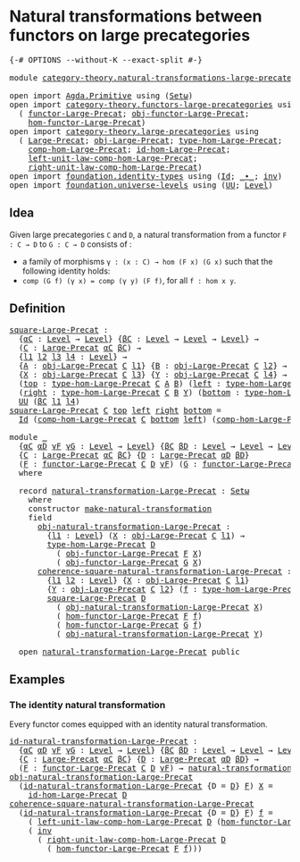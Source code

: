 # Natural transformations between functors on large precategories

<pre class="Agda"><a id="76" class="Symbol">{-#</a> <a id="80" class="Keyword">OPTIONS</a> <a id="88" class="Pragma">--without-K</a> <a id="100" class="Pragma">--exact-split</a> <a id="114" class="Symbol">#-}</a>

<a id="119" class="Keyword">module</a> <a id="126" href="category-theory.natural-transformations-large-precategories.html" class="Module">category-theory.natural-transformations-large-precategories</a> <a id="186" class="Keyword">where</a>

<a id="193" class="Keyword">open</a> <a id="198" class="Keyword">import</a> <a id="205" href="Agda.Primitive.html" class="Module">Agda.Primitive</a> <a id="220" class="Keyword">using</a> <a id="226" class="Symbol">(</a><a id="227" href="Agda.Primitive.html#381" class="Primitive">Setω</a><a id="231" class="Symbol">)</a>
<a id="233" class="Keyword">open</a> <a id="238" class="Keyword">import</a> <a id="245" href="category-theory.functors-large-precategories.html" class="Module">category-theory.functors-large-precategories</a> <a id="290" class="Keyword">using</a>
  <a id="298" class="Symbol">(</a> <a id="300" href="category-theory.functors-large-precategories.html#968" class="Record">functor-Large-Precat</a><a id="320" class="Symbol">;</a> <a id="322" href="category-theory.functors-large-precategories.html#1071" class="Field">obj-functor-Large-Precat</a><a id="346" class="Symbol">;</a>
    <a id="352" href="category-theory.functors-large-precategories.html#1177" class="Field">hom-functor-Large-Precat</a><a id="376" class="Symbol">)</a>
<a id="378" class="Keyword">open</a> <a id="383" class="Keyword">import</a> <a id="390" href="category-theory.large-precategories.html" class="Module">category-theory.large-precategories</a> <a id="426" class="Keyword">using</a>
  <a id="434" class="Symbol">(</a> <a id="436" href="category-theory.large-precategories.html#654" class="Record">Large-Precat</a><a id="448" class="Symbol">;</a> <a id="450" href="category-theory.large-precategories.html#772" class="Field">obj-Large-Precat</a><a id="466" class="Symbol">;</a> <a id="468" href="category-theory.large-precategories.html#2369" class="Function">type-hom-Large-Precat</a><a id="489" class="Symbol">;</a>
    <a id="495" href="category-theory.large-precategories.html#938" class="Field">comp-hom-Large-Precat</a><a id="516" class="Symbol">;</a> <a id="518" href="category-theory.large-precategories.html#1189" class="Field">id-hom-Large-Precat</a><a id="537" class="Symbol">;</a>
    <a id="543" href="category-theory.large-precategories.html#1736" class="Field">left-unit-law-comp-hom-Large-Precat</a><a id="578" class="Symbol">;</a>
    <a id="584" href="category-theory.large-precategories.html#1956" class="Field">right-unit-law-comp-hom-Large-Precat</a><a id="620" class="Symbol">)</a>
<a id="622" class="Keyword">open</a> <a id="627" class="Keyword">import</a> <a id="634" href="foundation.identity-types.html" class="Module">foundation.identity-types</a> <a id="660" class="Keyword">using</a> <a id="666" class="Symbol">(</a><a id="667" href="foundation-core.identity-types.html#1754" class="Datatype">Id</a><a id="669" class="Symbol">;</a> <a id="671" href="foundation-core.identity-types.html#2412" class="Function Operator">_∙_</a><a id="674" class="Symbol">;</a> <a id="676" href="foundation-core.identity-types.html#2716" class="Function">inv</a><a id="679" class="Symbol">)</a>
<a id="681" class="Keyword">open</a> <a id="686" class="Keyword">import</a> <a id="693" href="foundation.universe-levels.html" class="Module">foundation.universe-levels</a> <a id="720" class="Keyword">using</a> <a id="726" class="Symbol">(</a><a id="727" href="foundation-core.universe-levels.html#222" class="Primitive">UU</a><a id="729" class="Symbol">;</a> <a id="731" href="Agda.Primitive.html#597" class="Postulate">Level</a><a id="736" class="Symbol">)</a>
</pre>
## Idea

Given large precategories `C` and `D`, a natural transformation from a functor `F : C → D` to `G : C → D` consists of :
- a family of morphisms `γ : (x : C) → hom (F x) (G x)`
such that the following identity holds:
- `comp (G f) (γ x) = comp (γ y) (F f)`, for all `f : hom x y`.

## Definition

<pre class="Agda"><a id="square-Large-Precat"></a><a id="1056" href="category-theory.natural-transformations-large-precategories.html#1056" class="Function">square-Large-Precat</a> <a id="1076" class="Symbol">:</a>
  <a id="1080" class="Symbol">{</a><a id="1081" href="category-theory.natural-transformations-large-precategories.html#1081" class="Bound">αC</a> <a id="1084" class="Symbol">:</a> <a id="1086" href="Agda.Primitive.html#597" class="Postulate">Level</a> <a id="1092" class="Symbol">→</a> <a id="1094" href="Agda.Primitive.html#597" class="Postulate">Level</a><a id="1099" class="Symbol">}</a> <a id="1101" class="Symbol">{</a><a id="1102" href="category-theory.natural-transformations-large-precategories.html#1102" class="Bound">βC</a> <a id="1105" class="Symbol">:</a> <a id="1107" href="Agda.Primitive.html#597" class="Postulate">Level</a> <a id="1113" class="Symbol">→</a> <a id="1115" href="Agda.Primitive.html#597" class="Postulate">Level</a> <a id="1121" class="Symbol">→</a> <a id="1123" href="Agda.Primitive.html#597" class="Postulate">Level</a><a id="1128" class="Symbol">}</a> <a id="1130" class="Symbol">→</a>
  <a id="1134" class="Symbol">(</a><a id="1135" href="category-theory.natural-transformations-large-precategories.html#1135" class="Bound">C</a> <a id="1137" class="Symbol">:</a> <a id="1139" href="category-theory.large-precategories.html#654" class="Record">Large-Precat</a> <a id="1152" href="category-theory.natural-transformations-large-precategories.html#1081" class="Bound">αC</a> <a id="1155" href="category-theory.natural-transformations-large-precategories.html#1102" class="Bound">βC</a><a id="1157" class="Symbol">)</a> <a id="1159" class="Symbol">→</a>
  <a id="1163" class="Symbol">{</a><a id="1164" href="category-theory.natural-transformations-large-precategories.html#1164" class="Bound">l1</a> <a id="1167" href="category-theory.natural-transformations-large-precategories.html#1167" class="Bound">l2</a> <a id="1170" href="category-theory.natural-transformations-large-precategories.html#1170" class="Bound">l3</a> <a id="1173" href="category-theory.natural-transformations-large-precategories.html#1173" class="Bound">l4</a> <a id="1176" class="Symbol">:</a> <a id="1178" href="Agda.Primitive.html#597" class="Postulate">Level</a><a id="1183" class="Symbol">}</a> <a id="1185" class="Symbol">→</a>
  <a id="1189" class="Symbol">{</a><a id="1190" href="category-theory.natural-transformations-large-precategories.html#1190" class="Bound">A</a> <a id="1192" class="Symbol">:</a> <a id="1194" href="category-theory.large-precategories.html#772" class="Field">obj-Large-Precat</a> <a id="1211" href="category-theory.natural-transformations-large-precategories.html#1135" class="Bound">C</a> <a id="1213" href="category-theory.natural-transformations-large-precategories.html#1164" class="Bound">l1</a><a id="1215" class="Symbol">}</a> <a id="1217" class="Symbol">{</a><a id="1218" href="category-theory.natural-transformations-large-precategories.html#1218" class="Bound">B</a> <a id="1220" class="Symbol">:</a> <a id="1222" href="category-theory.large-precategories.html#772" class="Field">obj-Large-Precat</a> <a id="1239" href="category-theory.natural-transformations-large-precategories.html#1135" class="Bound">C</a> <a id="1241" href="category-theory.natural-transformations-large-precategories.html#1167" class="Bound">l2</a><a id="1243" class="Symbol">}</a> <a id="1245" class="Symbol">→</a>
  <a id="1249" class="Symbol">{</a><a id="1250" href="category-theory.natural-transformations-large-precategories.html#1250" class="Bound">X</a> <a id="1252" class="Symbol">:</a> <a id="1254" href="category-theory.large-precategories.html#772" class="Field">obj-Large-Precat</a> <a id="1271" href="category-theory.natural-transformations-large-precategories.html#1135" class="Bound">C</a> <a id="1273" href="category-theory.natural-transformations-large-precategories.html#1170" class="Bound">l3</a><a id="1275" class="Symbol">}</a> <a id="1277" class="Symbol">{</a><a id="1278" href="category-theory.natural-transformations-large-precategories.html#1278" class="Bound">Y</a> <a id="1280" class="Symbol">:</a> <a id="1282" href="category-theory.large-precategories.html#772" class="Field">obj-Large-Precat</a> <a id="1299" href="category-theory.natural-transformations-large-precategories.html#1135" class="Bound">C</a> <a id="1301" href="category-theory.natural-transformations-large-precategories.html#1173" class="Bound">l4</a><a id="1303" class="Symbol">}</a> <a id="1305" class="Symbol">→</a>
  <a id="1309" class="Symbol">(</a><a id="1310" href="category-theory.natural-transformations-large-precategories.html#1310" class="Bound">top</a> <a id="1314" class="Symbol">:</a> <a id="1316" href="category-theory.large-precategories.html#2369" class="Function">type-hom-Large-Precat</a> <a id="1338" href="category-theory.natural-transformations-large-precategories.html#1135" class="Bound">C</a> <a id="1340" href="category-theory.natural-transformations-large-precategories.html#1190" class="Bound">A</a> <a id="1342" href="category-theory.natural-transformations-large-precategories.html#1218" class="Bound">B</a><a id="1343" class="Symbol">)</a> <a id="1345" class="Symbol">(</a><a id="1346" href="category-theory.natural-transformations-large-precategories.html#1346" class="Bound">left</a> <a id="1351" class="Symbol">:</a> <a id="1353" href="category-theory.large-precategories.html#2369" class="Function">type-hom-Large-Precat</a> <a id="1375" href="category-theory.natural-transformations-large-precategories.html#1135" class="Bound">C</a> <a id="1377" href="category-theory.natural-transformations-large-precategories.html#1190" class="Bound">A</a> <a id="1379" href="category-theory.natural-transformations-large-precategories.html#1250" class="Bound">X</a><a id="1380" class="Symbol">)</a> <a id="1382" class="Symbol">→</a>
  <a id="1386" class="Symbol">(</a><a id="1387" href="category-theory.natural-transformations-large-precategories.html#1387" class="Bound">right</a> <a id="1393" class="Symbol">:</a> <a id="1395" href="category-theory.large-precategories.html#2369" class="Function">type-hom-Large-Precat</a> <a id="1417" href="category-theory.natural-transformations-large-precategories.html#1135" class="Bound">C</a> <a id="1419" href="category-theory.natural-transformations-large-precategories.html#1218" class="Bound">B</a> <a id="1421" href="category-theory.natural-transformations-large-precategories.html#1278" class="Bound">Y</a><a id="1422" class="Symbol">)</a> <a id="1424" class="Symbol">(</a><a id="1425" href="category-theory.natural-transformations-large-precategories.html#1425" class="Bound">bottom</a> <a id="1432" class="Symbol">:</a> <a id="1434" href="category-theory.large-precategories.html#2369" class="Function">type-hom-Large-Precat</a> <a id="1456" href="category-theory.natural-transformations-large-precategories.html#1135" class="Bound">C</a> <a id="1458" href="category-theory.natural-transformations-large-precategories.html#1250" class="Bound">X</a> <a id="1460" href="category-theory.natural-transformations-large-precategories.html#1278" class="Bound">Y</a><a id="1461" class="Symbol">)</a> <a id="1463" class="Symbol">→</a>
  <a id="1467" href="foundation-core.universe-levels.html#222" class="Primitive">UU</a> <a id="1470" class="Symbol">(</a><a id="1471" href="category-theory.natural-transformations-large-precategories.html#1102" class="Bound">βC</a> <a id="1474" href="category-theory.natural-transformations-large-precategories.html#1164" class="Bound">l1</a> <a id="1477" href="category-theory.natural-transformations-large-precategories.html#1173" class="Bound">l4</a><a id="1479" class="Symbol">)</a>
<a id="1481" href="category-theory.natural-transformations-large-precategories.html#1056" class="Function">square-Large-Precat</a> <a id="1501" href="category-theory.natural-transformations-large-precategories.html#1501" class="Bound">C</a> <a id="1503" href="category-theory.natural-transformations-large-precategories.html#1503" class="Bound">top</a> <a id="1507" href="category-theory.natural-transformations-large-precategories.html#1507" class="Bound">left</a> <a id="1512" href="category-theory.natural-transformations-large-precategories.html#1512" class="Bound">right</a> <a id="1518" href="category-theory.natural-transformations-large-precategories.html#1518" class="Bound">bottom</a> <a id="1525" class="Symbol">=</a>
  <a id="1529" href="foundation-core.identity-types.html#1754" class="Datatype">Id</a> <a id="1532" class="Symbol">(</a><a id="1533" href="category-theory.large-precategories.html#938" class="Field">comp-hom-Large-Precat</a> <a id="1555" href="category-theory.natural-transformations-large-precategories.html#1501" class="Bound">C</a> <a id="1557" href="category-theory.natural-transformations-large-precategories.html#1518" class="Bound">bottom</a> <a id="1564" href="category-theory.natural-transformations-large-precategories.html#1507" class="Bound">left</a><a id="1568" class="Symbol">)</a> <a id="1570" class="Symbol">(</a><a id="1571" href="category-theory.large-precategories.html#938" class="Field">comp-hom-Large-Precat</a> <a id="1593" href="category-theory.natural-transformations-large-precategories.html#1501" class="Bound">C</a> <a id="1595" href="category-theory.natural-transformations-large-precategories.html#1512" class="Bound">right</a> <a id="1601" href="category-theory.natural-transformations-large-precategories.html#1503" class="Bound">top</a><a id="1604" class="Symbol">)</a>

<a id="1607" class="Keyword">module</a> <a id="1614" href="category-theory.natural-transformations-large-precategories.html#1614" class="Module">_</a>
  <a id="1618" class="Symbol">{</a><a id="1619" href="category-theory.natural-transformations-large-precategories.html#1619" class="Bound">αC</a> <a id="1622" href="category-theory.natural-transformations-large-precategories.html#1622" class="Bound">αD</a> <a id="1625" href="category-theory.natural-transformations-large-precategories.html#1625" class="Bound">γF</a> <a id="1628" href="category-theory.natural-transformations-large-precategories.html#1628" class="Bound">γG</a> <a id="1631" class="Symbol">:</a> <a id="1633" href="Agda.Primitive.html#597" class="Postulate">Level</a> <a id="1639" class="Symbol">→</a> <a id="1641" href="Agda.Primitive.html#597" class="Postulate">Level</a><a id="1646" class="Symbol">}</a> <a id="1648" class="Symbol">{</a><a id="1649" href="category-theory.natural-transformations-large-precategories.html#1649" class="Bound">βC</a> <a id="1652" href="category-theory.natural-transformations-large-precategories.html#1652" class="Bound">βD</a> <a id="1655" class="Symbol">:</a> <a id="1657" href="Agda.Primitive.html#597" class="Postulate">Level</a> <a id="1663" class="Symbol">→</a> <a id="1665" href="Agda.Primitive.html#597" class="Postulate">Level</a> <a id="1671" class="Symbol">→</a> <a id="1673" href="Agda.Primitive.html#597" class="Postulate">Level</a><a id="1678" class="Symbol">}</a>
  <a id="1682" class="Symbol">{</a><a id="1683" href="category-theory.natural-transformations-large-precategories.html#1683" class="Bound">C</a> <a id="1685" class="Symbol">:</a> <a id="1687" href="category-theory.large-precategories.html#654" class="Record">Large-Precat</a> <a id="1700" href="category-theory.natural-transformations-large-precategories.html#1619" class="Bound">αC</a> <a id="1703" href="category-theory.natural-transformations-large-precategories.html#1649" class="Bound">βC</a><a id="1705" class="Symbol">}</a> <a id="1707" class="Symbol">{</a><a id="1708" href="category-theory.natural-transformations-large-precategories.html#1708" class="Bound">D</a> <a id="1710" class="Symbol">:</a> <a id="1712" href="category-theory.large-precategories.html#654" class="Record">Large-Precat</a> <a id="1725" href="category-theory.natural-transformations-large-precategories.html#1622" class="Bound">αD</a> <a id="1728" href="category-theory.natural-transformations-large-precategories.html#1652" class="Bound">βD</a><a id="1730" class="Symbol">}</a>
  <a id="1734" class="Symbol">(</a><a id="1735" href="category-theory.natural-transformations-large-precategories.html#1735" class="Bound">F</a> <a id="1737" class="Symbol">:</a> <a id="1739" href="category-theory.functors-large-precategories.html#968" class="Record">functor-Large-Precat</a> <a id="1760" href="category-theory.natural-transformations-large-precategories.html#1683" class="Bound">C</a> <a id="1762" href="category-theory.natural-transformations-large-precategories.html#1708" class="Bound">D</a> <a id="1764" href="category-theory.natural-transformations-large-precategories.html#1625" class="Bound">γF</a><a id="1766" class="Symbol">)</a> <a id="1768" class="Symbol">(</a><a id="1769" href="category-theory.natural-transformations-large-precategories.html#1769" class="Bound">G</a> <a id="1771" class="Symbol">:</a> <a id="1773" href="category-theory.functors-large-precategories.html#968" class="Record">functor-Large-Precat</a> <a id="1794" href="category-theory.natural-transformations-large-precategories.html#1683" class="Bound">C</a> <a id="1796" href="category-theory.natural-transformations-large-precategories.html#1708" class="Bound">D</a> <a id="1798" href="category-theory.natural-transformations-large-precategories.html#1628" class="Bound">γG</a><a id="1800" class="Symbol">)</a>
  <a id="1804" class="Keyword">where</a>

  <a id="1813" class="Keyword">record</a> <a id="1820" href="category-theory.natural-transformations-large-precategories.html#1820" class="Record">natural-transformation-Large-Precat</a> <a id="1856" class="Symbol">:</a> <a id="1858" href="Agda.Primitive.html#381" class="Primitive">Setω</a>
    <a id="1867" class="Keyword">where</a>
    <a id="1877" class="Keyword">constructor</a> <a id="1889" href="category-theory.natural-transformations-large-precategories.html#1889" class="InductiveConstructor">make-natural-transformation</a>
    <a id="1921" class="Keyword">field</a>
      <a id="1933" href="category-theory.natural-transformations-large-precategories.html#1933" class="Field">obj-natural-transformation-Large-Precat</a> <a id="1973" class="Symbol">:</a>
        <a id="1983" class="Symbol">{</a><a id="1984" href="category-theory.natural-transformations-large-precategories.html#1984" class="Bound">l1</a> <a id="1987" class="Symbol">:</a> <a id="1989" href="Agda.Primitive.html#597" class="Postulate">Level</a><a id="1994" class="Symbol">}</a> <a id="1996" class="Symbol">(</a><a id="1997" href="category-theory.natural-transformations-large-precategories.html#1997" class="Bound">X</a> <a id="1999" class="Symbol">:</a> <a id="2001" href="category-theory.large-precategories.html#772" class="Field">obj-Large-Precat</a> <a id="2018" href="category-theory.natural-transformations-large-precategories.html#1683" class="Bound">C</a> <a id="2020" href="category-theory.natural-transformations-large-precategories.html#1984" class="Bound">l1</a><a id="2022" class="Symbol">)</a> <a id="2024" class="Symbol">→</a>
        <a id="2034" href="category-theory.large-precategories.html#2369" class="Function">type-hom-Large-Precat</a> <a id="2056" href="category-theory.natural-transformations-large-precategories.html#1708" class="Bound">D</a>
          <a id="2068" class="Symbol">(</a> <a id="2070" href="category-theory.functors-large-precategories.html#1071" class="Field">obj-functor-Large-Precat</a> <a id="2095" href="category-theory.natural-transformations-large-precategories.html#1735" class="Bound">F</a> <a id="2097" href="category-theory.natural-transformations-large-precategories.html#1997" class="Bound">X</a><a id="2098" class="Symbol">)</a>
          <a id="2110" class="Symbol">(</a> <a id="2112" href="category-theory.functors-large-precategories.html#1071" class="Field">obj-functor-Large-Precat</a> <a id="2137" href="category-theory.natural-transformations-large-precategories.html#1769" class="Bound">G</a> <a id="2139" href="category-theory.natural-transformations-large-precategories.html#1997" class="Bound">X</a><a id="2140" class="Symbol">)</a>
      <a id="2148" href="category-theory.natural-transformations-large-precategories.html#2148" class="Field">coherence-square-natural-transformation-Large-Precat</a> <a id="2201" class="Symbol">:</a>
        <a id="2211" class="Symbol">{</a><a id="2212" href="category-theory.natural-transformations-large-precategories.html#2212" class="Bound">l1</a> <a id="2215" href="category-theory.natural-transformations-large-precategories.html#2215" class="Bound">l2</a> <a id="2218" class="Symbol">:</a> <a id="2220" href="Agda.Primitive.html#597" class="Postulate">Level</a><a id="2225" class="Symbol">}</a> <a id="2227" class="Symbol">{</a><a id="2228" href="category-theory.natural-transformations-large-precategories.html#2228" class="Bound">X</a> <a id="2230" class="Symbol">:</a> <a id="2232" href="category-theory.large-precategories.html#772" class="Field">obj-Large-Precat</a> <a id="2249" href="category-theory.natural-transformations-large-precategories.html#1683" class="Bound">C</a> <a id="2251" href="category-theory.natural-transformations-large-precategories.html#2212" class="Bound">l1</a><a id="2253" class="Symbol">}</a>
        <a id="2263" class="Symbol">{</a><a id="2264" href="category-theory.natural-transformations-large-precategories.html#2264" class="Bound">Y</a> <a id="2266" class="Symbol">:</a> <a id="2268" href="category-theory.large-precategories.html#772" class="Field">obj-Large-Precat</a> <a id="2285" href="category-theory.natural-transformations-large-precategories.html#1683" class="Bound">C</a> <a id="2287" href="category-theory.natural-transformations-large-precategories.html#2215" class="Bound">l2</a><a id="2289" class="Symbol">}</a> <a id="2291" class="Symbol">(</a><a id="2292" href="category-theory.natural-transformations-large-precategories.html#2292" class="Bound">f</a> <a id="2294" class="Symbol">:</a> <a id="2296" href="category-theory.large-precategories.html#2369" class="Function">type-hom-Large-Precat</a> <a id="2318" href="category-theory.natural-transformations-large-precategories.html#1683" class="Bound">C</a> <a id="2320" href="category-theory.natural-transformations-large-precategories.html#2228" class="Bound">X</a> <a id="2322" href="category-theory.natural-transformations-large-precategories.html#2264" class="Bound">Y</a><a id="2323" class="Symbol">)</a> <a id="2325" class="Symbol">→</a>
        <a id="2335" href="category-theory.natural-transformations-large-precategories.html#1056" class="Function">square-Large-Precat</a> <a id="2355" href="category-theory.natural-transformations-large-precategories.html#1708" class="Bound">D</a>
          <a id="2367" class="Symbol">(</a> <a id="2369" href="category-theory.natural-transformations-large-precategories.html#1933" class="Field">obj-natural-transformation-Large-Precat</a> <a id="2409" href="category-theory.natural-transformations-large-precategories.html#2228" class="Bound">X</a><a id="2410" class="Symbol">)</a>
          <a id="2422" class="Symbol">(</a> <a id="2424" href="category-theory.functors-large-precategories.html#1177" class="Field">hom-functor-Large-Precat</a> <a id="2449" href="category-theory.natural-transformations-large-precategories.html#1735" class="Bound">F</a> <a id="2451" href="category-theory.natural-transformations-large-precategories.html#2292" class="Bound">f</a><a id="2452" class="Symbol">)</a>
          <a id="2464" class="Symbol">(</a> <a id="2466" href="category-theory.functors-large-precategories.html#1177" class="Field">hom-functor-Large-Precat</a> <a id="2491" href="category-theory.natural-transformations-large-precategories.html#1769" class="Bound">G</a> <a id="2493" href="category-theory.natural-transformations-large-precategories.html#2292" class="Bound">f</a><a id="2494" class="Symbol">)</a>
          <a id="2506" class="Symbol">(</a> <a id="2508" href="category-theory.natural-transformations-large-precategories.html#1933" class="Field">obj-natural-transformation-Large-Precat</a> <a id="2548" href="category-theory.natural-transformations-large-precategories.html#2264" class="Bound">Y</a><a id="2549" class="Symbol">)</a>

  <a id="2554" class="Keyword">open</a> <a id="2559" href="category-theory.natural-transformations-large-precategories.html#1820" class="Module">natural-transformation-Large-Precat</a> <a id="2595" class="Keyword">public</a>
</pre>
## Examples

### The identity natural transformation

Every functor comes equipped with an identity natural transformation.

<pre class="Agda"><a id="id-natural-transformation-Large-Precat"></a><a id="2740" href="category-theory.natural-transformations-large-precategories.html#2740" class="Function">id-natural-transformation-Large-Precat</a> <a id="2779" class="Symbol">:</a>
  <a id="2783" class="Symbol">{</a><a id="2784" href="category-theory.natural-transformations-large-precategories.html#2784" class="Bound">αC</a> <a id="2787" href="category-theory.natural-transformations-large-precategories.html#2787" class="Bound">αD</a> <a id="2790" href="category-theory.natural-transformations-large-precategories.html#2790" class="Bound">γF</a> <a id="2793" href="category-theory.natural-transformations-large-precategories.html#2793" class="Bound">γG</a> <a id="2796" class="Symbol">:</a> <a id="2798" href="Agda.Primitive.html#597" class="Postulate">Level</a> <a id="2804" class="Symbol">→</a> <a id="2806" href="Agda.Primitive.html#597" class="Postulate">Level</a><a id="2811" class="Symbol">}</a> <a id="2813" class="Symbol">{</a><a id="2814" href="category-theory.natural-transformations-large-precategories.html#2814" class="Bound">βC</a> <a id="2817" href="category-theory.natural-transformations-large-precategories.html#2817" class="Bound">βD</a> <a id="2820" class="Symbol">:</a> <a id="2822" href="Agda.Primitive.html#597" class="Postulate">Level</a> <a id="2828" class="Symbol">→</a> <a id="2830" href="Agda.Primitive.html#597" class="Postulate">Level</a> <a id="2836" class="Symbol">→</a> <a id="2838" href="Agda.Primitive.html#597" class="Postulate">Level</a><a id="2843" class="Symbol">}</a> <a id="2845" class="Symbol">→</a>
  <a id="2849" class="Symbol">{</a><a id="2850" href="category-theory.natural-transformations-large-precategories.html#2850" class="Bound">C</a> <a id="2852" class="Symbol">:</a> <a id="2854" href="category-theory.large-precategories.html#654" class="Record">Large-Precat</a> <a id="2867" href="category-theory.natural-transformations-large-precategories.html#2784" class="Bound">αC</a> <a id="2870" href="category-theory.natural-transformations-large-precategories.html#2814" class="Bound">βC</a><a id="2872" class="Symbol">}</a> <a id="2874" class="Symbol">{</a><a id="2875" href="category-theory.natural-transformations-large-precategories.html#2875" class="Bound">D</a> <a id="2877" class="Symbol">:</a> <a id="2879" href="category-theory.large-precategories.html#654" class="Record">Large-Precat</a> <a id="2892" href="category-theory.natural-transformations-large-precategories.html#2787" class="Bound">αD</a> <a id="2895" href="category-theory.natural-transformations-large-precategories.html#2817" class="Bound">βD</a><a id="2897" class="Symbol">}</a> <a id="2899" class="Symbol">→</a>
  <a id="2903" class="Symbol">(</a><a id="2904" href="category-theory.natural-transformations-large-precategories.html#2904" class="Bound">F</a> <a id="2906" class="Symbol">:</a> <a id="2908" href="category-theory.functors-large-precategories.html#968" class="Record">functor-Large-Precat</a> <a id="2929" href="category-theory.natural-transformations-large-precategories.html#2850" class="Bound">C</a> <a id="2931" href="category-theory.natural-transformations-large-precategories.html#2875" class="Bound">D</a> <a id="2933" href="category-theory.natural-transformations-large-precategories.html#2790" class="Bound">γF</a><a id="2935" class="Symbol">)</a> <a id="2937" class="Symbol">→</a> <a id="2939" href="category-theory.natural-transformations-large-precategories.html#1820" class="Record">natural-transformation-Large-Precat</a> <a id="2975" href="category-theory.natural-transformations-large-precategories.html#2904" class="Bound">F</a> <a id="2977" href="category-theory.natural-transformations-large-precategories.html#2904" class="Bound">F</a>
<a id="2979" href="category-theory.natural-transformations-large-precategories.html#1933" class="Field">obj-natural-transformation-Large-Precat</a>
  <a id="3021" class="Symbol">(</a><a id="3022" href="category-theory.natural-transformations-large-precategories.html#2740" class="Function">id-natural-transformation-Large-Precat</a> <a id="3061" class="Symbol">{</a><a id="3062" class="Argument">D</a> <a id="3064" class="Symbol">=</a> <a id="3066" href="category-theory.natural-transformations-large-precategories.html#3066" class="Bound">D</a><a id="3067" class="Symbol">}</a> <a id="3069" href="category-theory.natural-transformations-large-precategories.html#3069" class="Bound">F</a><a id="3070" class="Symbol">)</a> <a id="3072" href="category-theory.natural-transformations-large-precategories.html#3072" class="Bound">X</a> <a id="3074" class="Symbol">=</a>
    <a id="3080" href="category-theory.large-precategories.html#1189" class="Field">id-hom-Large-Precat</a> <a id="3100" href="category-theory.natural-transformations-large-precategories.html#3066" class="Bound">D</a>
<a id="3102" href="category-theory.natural-transformations-large-precategories.html#2148" class="Field">coherence-square-natural-transformation-Large-Precat</a>
  <a id="3157" class="Symbol">(</a><a id="3158" href="category-theory.natural-transformations-large-precategories.html#2740" class="Function">id-natural-transformation-Large-Precat</a> <a id="3197" class="Symbol">{</a><a id="3198" class="Argument">D</a> <a id="3200" class="Symbol">=</a> <a id="3202" href="category-theory.natural-transformations-large-precategories.html#3202" class="Bound">D</a><a id="3203" class="Symbol">}</a> <a id="3205" href="category-theory.natural-transformations-large-precategories.html#3205" class="Bound">F</a><a id="3206" class="Symbol">)</a> <a id="3208" href="category-theory.natural-transformations-large-precategories.html#3208" class="Bound">f</a> <a id="3210" class="Symbol">=</a>
    <a id="3216" class="Symbol">(</a> <a id="3218" href="category-theory.large-precategories.html#1736" class="Field">left-unit-law-comp-hom-Large-Precat</a> <a id="3254" href="category-theory.natural-transformations-large-precategories.html#3202" class="Bound">D</a> <a id="3256" class="Symbol">(</a><a id="3257" href="category-theory.functors-large-precategories.html#1177" class="Field">hom-functor-Large-Precat</a> <a id="3282" href="category-theory.natural-transformations-large-precategories.html#3205" class="Bound">F</a> <a id="3284" href="category-theory.natural-transformations-large-precategories.html#3208" class="Bound">f</a><a id="3285" class="Symbol">))</a> <a id="3288" href="foundation-core.identity-types.html#2412" class="Function Operator">∙</a>
    <a id="3294" class="Symbol">(</a> <a id="3296" href="foundation-core.identity-types.html#2716" class="Function">inv</a>
      <a id="3306" class="Symbol">(</a> <a id="3308" href="category-theory.large-precategories.html#1956" class="Field">right-unit-law-comp-hom-Large-Precat</a> <a id="3345" href="category-theory.natural-transformations-large-precategories.html#3202" class="Bound">D</a>
        <a id="3355" class="Symbol">(</a> <a id="3357" href="category-theory.functors-large-precategories.html#1177" class="Field">hom-functor-Large-Precat</a> <a id="3382" href="category-theory.natural-transformations-large-precategories.html#3205" class="Bound">F</a> <a id="3384" href="category-theory.natural-transformations-large-precategories.html#3208" class="Bound">f</a><a id="3385" class="Symbol">)))</a>
</pre>